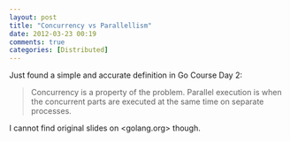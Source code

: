 ```yaml
---
layout: post
title: "Concurrency vs Parallellism"
date: 2012-03-23 00:19
comments: true
categories: [Distributed]
---
```


Just found a simple and accurate definition in Go Course Day 2:

> Concurrency is a property of the problem. Parallel execution is when the concurrent parts are executed at the same time on separate processes.

 I cannot find original slides on <golang.org> though.